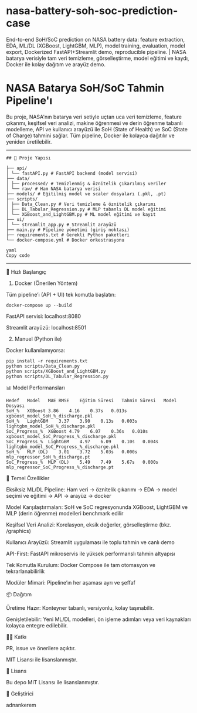 # nasa-battery-soh-soc-prediction-case
End-to-end SoH/SoC prediction on NASA battery data: feature extraction, EDA, ML/DL (XGBoost, LightGBM, MLP), model training, evaluation, model export, Dockerized FastAPI+Streamlit demo, reproducible pipeline. | NASA batarya verisiyle tam veri temizleme, görselleştirme, model eğitimi ve kaydı, Docker ile kolay dağıtım ve arayüz demo.


# NASA Batarya SoH/SoC Tahmin Pipeline'ı

Bu proje, NASA'nın batarya veri setiyle uçtan uca veri temizleme, feature çıkarımı, keşifsel veri analizi, makine öğrenmesi ve derin öğrenme tabanlı modelleme, API ve kullanıcı arayüzü ile SoH (State of Health) ve SoC (State of Charge) tahmini sağlar. Tüm pipeline, Docker ile kolayca dağıtılır ve yeniden üretilebilir.

---
```
## 🚀 Proje Yapısı

├── api/
│ └── fastAPI.py # FastAPI backend (model servisi)
├── data/
│ ├── processed/ # Temizlenmiş & öznitelik çıkarılmış veriler
│ └── raw/ # Ham NASA batarya verisi
├── models/ # Eğitilmiş model ve scaler dosyaları (.pkl, .pt)
├── scripts/
│ ├── Data_Clean.py # Veri temizleme & öznitelik çıkarımı
│ ├── DL_Tabular_Regression.py # MLP tabanlı DL model eğitimi
│ └── XGBoost_and_LightGBM.py # ML model eğitimi ve kayıt
├── ui/
│ └── streamlit_app.py # Streamlit arayüzü
├── main.py # Pipeline yönetimi (giriş noktası)
├── requirements.txt # Gerekli Python paketleri
└── docker-compose.yml # Docker orkestrasyonu

yaml
Copy code
```
---

🚀 Hızlı Başlangıç
1. Docker (Önerilen Yöntem)

Tüm pipeline’ı (API + UI) tek komutla başlatın:
```
docker-compose up --build
```

FastAPI servisi: localhost:8080

Streamlit arayüzü: localhost:8501

2. Manuel (Python ile)

Docker kullanılamıyorsa:
```
pip install -r requirements.txt
python scripts/Data_Clean.py
python scripts/XGBoost_and_LightGBM.py
python scripts/DL_Tabular_Regression.py
```
📊 Model Performansları
```
Hedef	Model	MAE	RMSE	Eğitim Süresi	Tahmin Süresi	Model Dosyası
SoH_%	XGBoost	3.86	4.16	0.37s	0.013s	xgboost_model_SoH_%_discharge.pkl
SoH_%	LightGBM	3.37	3.90	0.13s	0.003s	lightgbm_model_SoH_%_discharge.pkl
SoC_Progress_%	XGBoost	4.79	6.07	0.36s	0.010s	xgboost_model_SoC_Progress_%_discharge.pkl
SoC_Progress_%	LightGBM	4.97	6.09	0.10s	0.004s	lightgbm_model_SoC_Progress_%_discharge.pkl
SoH_%	MLP (DL)	3.01	3.72	5.03s	0.000s	mlp_regressor_SoH_%_discharge.pt
SoC_Progress_%	MLP (DL)	5.49	7.49	5.67s	0.000s	mlp_regressor_SoC_Progress_%_discharge.pt
```
🎯 Temel Özellikler

Eksiksiz ML/DL Pipeline: Ham veri → öznitelik çıkarımı → EDA → model seçimi ve eğitimi → API → arayüz → docker

Model Karşılaştırmaları: SoH ve SoC regresyonunda XGBoost, LightGBM ve MLP (derin öğrenme) modelleri benchmark edilir

Keşifsel Veri Analizi: Korelasyon, eksik değerler, görselleştirme (bkz. /graphics)

Kullanıcı Arayüzü: Streamlit uygulaması ile toplu tahmin ve canlı demo

API-First: FastAPI mikroservis ile yüksek performanslı tahmin altyapısı

Tek Komutla Kurulum: Docker Compose ile tam otomasyon ve tekrarlanabilirlik

Modüler Mimari: Pipeline’ın her aşaması ayrı ve şeffaf

📦 Dağıtım

Üretime Hazır: Konteyner tabanlı, versiyonlu, kolay taşınabilir.

Genişletilebilir: Yeni ML/DL modelleri, ön işleme adımları veya veri kaynakları kolayca entegre edilebilir.

👨‍💻 Katkı

PR, issue ve önerilere açıktır.

MIT Lisansı ile lisanslanmıştır.

📄 Lisans

Bu depo MIT Lisansı
 ile lisanslanmıştır.

👤 Geliştirici

adnankerem
